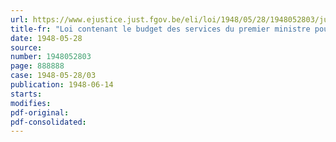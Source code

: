 ```yaml
---
url: https://www.ejustice.just.fgov.be/eli/loi/1948/05/28/1948052803/justel
title-fr: "Loi contenant le budget des services du premier ministre pour l'exercice 1948"
date: 1948-05-28
source:
number: 1948052803
page: 888888
case: 1948-05-28/03
publication: 1948-06-14
starts:
modifies:
pdf-original:
pdf-consolidated:
---
```


